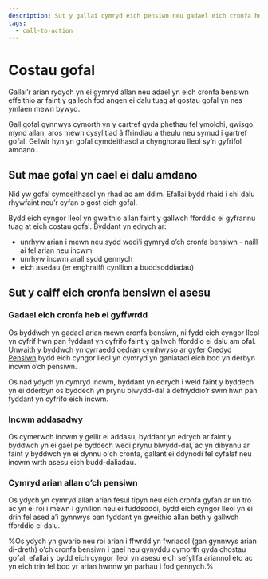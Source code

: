 ```yaml
---
description: Sut y gallai cymryd eich pensiwn neu gadael eich cronfa heb ei gyffwrdd effeithio ar faint fydd yn rhaid i chi ei dalu am ofal.
tags:
  - call-to-action
---
```


# Costau gofal

Gallai’r arian rydych yn ei gymryd allan neu adael yn eich cronfa bensiwn effeithio ar faint y gallech fod angen ei dalu tuag at gostau gofal yn nes ymlaen mewn bywyd.

Gall gofal gynnwys cymorth yn y cartref gyda phethau fel ymolchi, gwisgo, mynd allan, aros mewn cysylltiad â ffrindiau a theulu neu symud i gartref gofal. Gelwir hyn yn gofal cymdeithasol a chynghorau lleol sy’n gyfrifol amdano.

## Sut mae gofal yn cael ei dalu amdano

Nid yw gofal cymdeithasol yn rhad ac am ddim. Efallai bydd rhaid i chi dalu rhywfaint neu’r cyfan o gost eich gofal.

Bydd eich cyngor lleol yn gweithio allan faint y gallwch fforddio ei gyfrannu tuag at eich costau gofal. Byddant yn edrych ar:

- unrhyw arian i mewn neu sydd wedi’i gymryd o’ch cronfa bensiwn - naill ai fel arian neu incwm
- unrhyw incwm arall sydd gennych
- eich asedau (er enghraifft cynilion a buddsoddiadau)

## Sut y caiff eich cronfa bensiwn ei asesu

### Gadael eich cronfa heb ei gyffwrdd

Os byddwch yn gadael arian mewn cronfa bensiwn, ni fydd eich cyngor lleol yn cyfrif hwn pan fyddant yn cyfrifo faint y gallwch fforddio ei dalu am ofal. Unwaith y byddwch yn cyrraedd [oedran cymhwyso ar gyfer Credyd Pensiwn](https://www.gov.uk/calculate-state-pension) bydd eich cyngor lleol yn cymryd yn ganiataol eich bod yn derbyn incwm o’ch pensiwn.

Os nad ydych yn cymryd incwm, byddant yn edrych i weld faint y byddech yn ei dderbyn os byddech yn prynu blwydd-dal a defnyddio’r swm hwn pan fyddant yn cyfrifo eich incwm.

### Incwm addasadwy

Os cymerwch incwm y gellir ei addasu, byddant yn edrych ar faint y byddwch yn ei gael pe byddech wedi prynu blwydd-dal, ac yn dibynnu ar faint y byddwch yn ei dynnu o'ch cronfa, gallant ei ddynodi fel cyfalaf neu incwm wrth asesu eich budd-daliadau.

### Cymryd arian allan o’ch pensiwn

Os ydych yn cymryd allan arian fesul tipyn neu eich cronfa gyfan ar un tro ac yn ei roi i mewn i gynilion neu ei fuddsoddi, bydd eich cyngor lleol yn ei drin fel ased a’i gynnwys pan fyddant yn gweithio allan beth y gallwch fforddio ei dalu.

%Os ydych yn gwario neu roi arian i ffwrdd yn fwriadol (gan gynnwys arian di-dreth) o’ch cronfa bensiwn i gael neu gynyddu cymorth gyda chostau gofal, efallai y bydd eich cyngor lleol yn asesu eich sefyllfa ariannol eto ac yn eich trin fel bod yr arian hwnnw yn parhau i fod gennych.%
